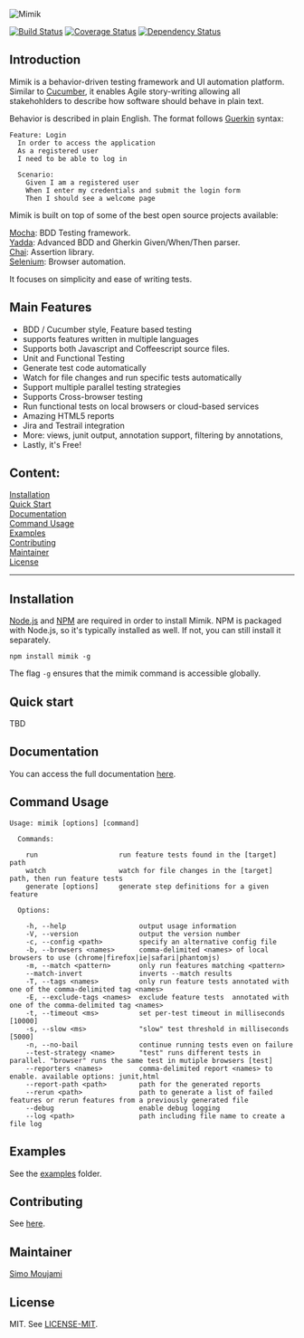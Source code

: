 ![Mimik](https://cloud.githubusercontent.com/assets/2038264/2922406/428777b0-d701-11e3-8ef1-a11834e93fa5.png)

[![Build Status](https://travis-ci.org/simoami/mimik.svg?branch=master)](https://travis-ci.org/simoami/mimik)
[![Coverage Status](https://coveralls.io/repos/simoami/mimik/badge.png)](https://coveralls.io/r/simoami/mimik)
[![Dependency Status](https://david-dm.org/simoami/mimik.svg)](https://david-dm.org/simoami/mimik)

## Introduction

Mimik is a behavior-driven testing framework and UI automation platform. Similar to [Cucumber](http://cukes.info/), it enables Agile story-writing allowing all stakehohlders to describe how software should behave in plain text.

Behavior is described in plain English. The format follows [Guerkin](https://github.com/cucumber/cucumber/wiki/Gherkin) syntax:

```
Feature: Login
  In order to access the application
  As a registered user
  I need to be able to log in

  Scenario:
    Given I am a registered user
    When I enter my credentials and submit the login form
    Then I should see a welcome page
```

Mimik is built on top of some of the best open source projects available:

[Mocha](http://visionmedia.github.io/mocha/): BDD Testing framework.  
[Yadda](https://github.com/acuminous/yadda): Advanced BDD and Gherkin Given/When/Then  parser.  
[Chai](): Assertion library.  
[Selenium](): Browser automation.


It focuses on simplicity and ease of writing tests.

## Main Features

- BDD / Cucumber style, Feature based testing
- supports features written in multiple languages
- Supports both Javascript and Coffeescript source files.
- Unit and Functional Testing
- Generate test code automatically
- Watch for file changes and run specific tests automatically
- Support multiple parallel testing strategies
- Supports Cross-browser testing
- Run functional tests on local browsers or cloud-based services
- Amazing HTML5 reports
- Jira and Testrail integration
- More: views, junit output, annotation support, filtering by annotations, 
- Lastly, it's Free!

<!-- View a comprehensive list of all features compared to other testing tools. -->


## Content:

[Installation](#installation)  
[Quick Start](#quickstart)  
[Documentation](#documentation)  
[Command Usage](#commandusage)  
[Examples](#examples)  
[Contributing](#contributing)  
[Maintainer](#maintainer)  
[License](#license)  

---

## Installation

[Node.js](http://nodejs.org/) and [NPM](https://www.npmjs.org) are required in order to install Mimik. NPM is packaged with Node.js, so it's typically installed as well. If not, you can still install it separately.

```
npm install mimik -g
```

The flag `-g` ensures that the mimik command is accessible globally.

## Quick start

TBD

## Documentation

You can access the full documentation [here]().

## Command Usage

```
Usage: mimik [options] [command]

  Commands:

    run                    run feature tests found in the [target] path
    watch                  watch for file changes in the [target] path, then run feature tests
    generate [options]     generate step definitions for a given feature

  Options:

    -h, --help                  output usage information
    -V, --version               output the version number
    -c, --config <path>         specify an alternative config file
    -b, --browsers <names>      comma-delimited <names> of local browsers to use (chrome|firefox|ie|safari|phantomjs)
    -m, --match <pattern>       only run features matching <pattern>
    --match-invert              inverts --match results
    -T, --tags <names>          only run feature tests annotated with one of the comma-delimited tag <names>
    -E, --exclude-tags <names>  exclude feature tests  annotated with one of the comma-delimited tag <names>
    -t, --timeout <ms>          set per-test timeout in milliseconds [10000]
    -s, --slow <ms>             "slow" test threshold in milliseconds [5000]
    -n, --no-bail               continue running tests even on failure
    --test-strategy <name>      "test" runs different tests in parallel. "browser" runs the same test in mutiple browsers [test]
    --reporters <names>         comma-delimited report <names> to enable. available options: junit,html
    --report-path <path>        path for the generated reports
    --rerun <path>              path to generate a list of failed features or rerun features from a previously generated file
    --debug                     enable debug logging
    --log <path>                path including file name to create a file log
```

## Examples

See the [examples](./examples) folder.

## Contributing

See [here](./CONTRIBUTING.md).

## Maintainer

[Simo Moujami](http://www.linkedin.com/in/simoami)

## License

MIT. See [LICENSE-MIT](./LICENSE-MIT).

